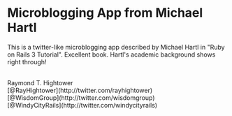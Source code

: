 # Microblogging App from Michael Hartl
This is a twitter-like microblogging app described by Michael Hartl in
"Ruby on Rails 3 Tutorial". Excellent book. Hartl's academic background
shows right through!

<br/>
Raymond T. Hightower<br/>
[@RayHightower](http://twitter.com/rayhightower)<br/>
[@WisdomGroup](http://twitter.com/wisdomgroup)<br/>
[@WindyCityRails](http://twitter.com/windycityrails)<br/>

